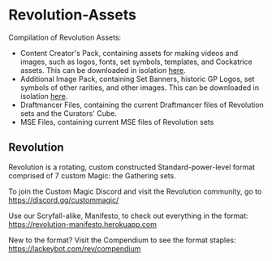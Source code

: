 # Revolution-Assets
Compilation of Revolution Assets:
* Content Creator's Pack, containing assets for making videos and images, such as logos, fonts, set symbols, templates, and Cockatrice assets. This can be downloaded in isolation [here](https://downgit.github.io/#/home?url=https://github.com/CajunAvenger/Revolution-Assets/tree/main/Content%20Creator%20Pack).
* Additional Image Pack, containing Set Banners, historic GP Logos, set symbols of other rarities, and other images. This can be downloaded in isolation [here](https://downgit.github.io/#/home?url=https://github.com/CajunAvenger/Revolution-Assets/tree/main/Additional%20Images).
* Draftmancer Files, containing the current Draftmancer files of Revolution sets and the Curators' Cube.
* MSE Files, containing current MSE files of Revolution sets

## Revolution
Revolution is a rotating, custom constructed Standard-power-level format comprised of 7 custom Magic: the Gathering sets.

To join the Custom Magic Discord and visit the Revolution community, go to https://discord.gg/custommagic/

Use our Scryfall-alike, Manifesto, to check out everything in the format: https://revolution-manifesto.herokuapp.com

New to the format? Visit the Compendium to see the format staples: https://lackeybot.com/rev/compendium
